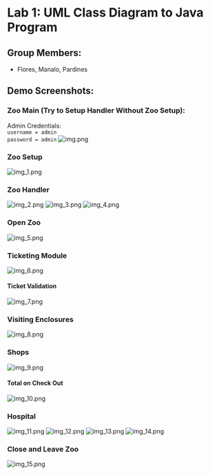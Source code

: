 # Lab 1: UML Class Diagram to Java Program
## Group Members:
- Flores, Manalo, Pardines

## Demo Screenshots:
### Zoo Main (Try to Setup Handler Without Zoo Setup):
Admin Credentials: <br>```username = admin``` <br> ```password = admin```
![img.png](img.png)
### Zoo Setup
![img_1.png](img_1.png)
### Zoo Handler
![img_2.png](img_2.png)
![img_3.png](img_3.png)
![img_4.png](img_4.png)
### Open Zoo
![img_5.png](img_5.png)
### Ticketing Module
![img_6.png](img_6.png)
#### Ticket Validation
![img_7.png](img_7.png)
### Visiting Enclosures
![img_8.png](img_8.png)
### Shops
![img_9.png](img_9.png)
#### Total on Check Out
![img_10.png](img_10.png)
### Hospital 
![img_11.png](img_11.png)
![img_12.png](img_12.png)
![img_13.png](img_13.png)
![img_14.png](img_14.png)
### Close and Leave Zoo
![img_15.png](img_15.png)